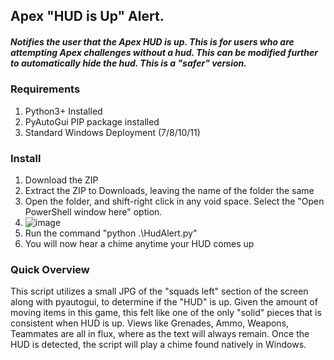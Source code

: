 ## Apex "HUD is Up" Alert.

##### Notifies the user that the Apex HUD is up. This is for users who are attempting Apex challenges without a hud. This can be modified further to automatically hide the hud. This is a "safer" version. 

### Requirements
1) Python3+ Installed
2) PyAutoGui PIP package installed
3) Standard Windows Deployment (7/8/10/11)

### Install
1) Download the ZIP
2) Extract the ZIP to Downloads, leaving the name of the folder the same
3) Open the folder, and shift-right click in any void space. Select the "Open PowerShell window here" option.
4) ![image](https://user-images.githubusercontent.com/91140740/215049885-476ac2e3-1adc-4af9-836a-02babc6adeb0.png)
5) Run the command "python .\HudAlert.py"
6) You will now hear a chime anytime your HUD comes up


### Quick Overview
This script utilizes a small JPG of the "squads left" section of the screen along with pyautogui, to determine if the "HUD" is up. Given the amount of moving items in this game, this felt like one of the only "solid" pieces that is consistent when HUD is up. Views like Grenades, Ammo, Weapons, Teammates are all in flux, where as the text will always remain. Once the HUD is detected, the script will play a chime found natively in Windows. 
